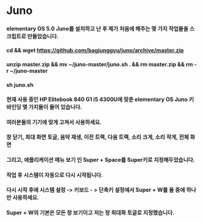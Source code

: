 # Juno
#### elementary OS 5.0 Juno를 설치하고 난 후 제가 처음에 해주는 몇 가지 작업들을 스크립트로 만들었습니다.
#### cd && wget https://github.com/bagjunggyu/juno/archive/master.zip
#### unzip master.zip && mv ~/juno-master/juno.sh . && rm master.zip && rm -r ~/juno-master
#### sh juno.sh
####
#### 현재 사용 중인 HP Elitebook 840 G1 i5 4300U에 맞춘 elementary OS Juno 키 바인딩 몇 가지들이 들어 있습니다.
#### 여러분들의 기기에 맞게 고쳐서 사용하세요.
#### 창 닫기, 최대 화면 토글, 음악 재생, 이전 트랙, 다음 트랙, 소리 크게, 소리 작게, 전체 화면
#### 그리고, 애플리케이션 메뉴 보기 인 Super + Space를 Super키로 지정해두었습니다.
#### 작업 후 시스템이 자동으로 다시 시작됩니다.
#### 다시 시작 후에 시스템 설정 -> 키보드 - > 단축키 설정에서 Super + W를 둘 중에 하나만 사용하세요.
#### Super + W의 기본은 모든 창 보기이고 저는 창 최대화 토글로 지정했습니다.
